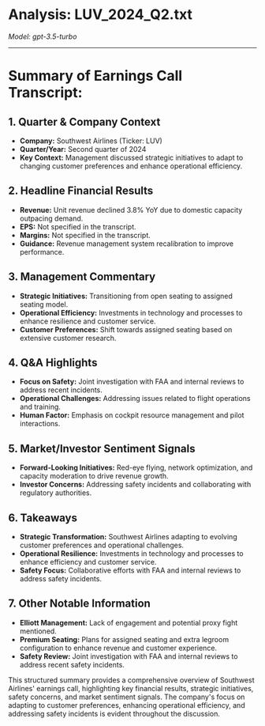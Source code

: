 # Analysis: LUV_2024_Q2.txt

*Model: gpt-3.5-turbo*

---

# Summary of Earnings Call Transcript:

## 1. **Quarter & Company Context**
- **Company:** Southwest Airlines (Ticker: LUV)
- **Quarter/Year:** Second quarter of 2024
- **Key Context:** Management discussed strategic initiatives to adapt to changing customer preferences and enhance operational efficiency.

## 2. **Headline Financial Results**
- **Revenue:** Unit revenue declined 3.8% YoY due to domestic capacity outpacing demand.
- **EPS:** Not specified in the transcript.
- **Margins:** Not specified in the transcript.
- **Guidance:** Revenue management system recalibration to improve performance.

## 3. **Management Commentary**
- **Strategic Initiatives:** Transitioning from open seating to assigned seating model.
- **Operational Efficiency:** Investments in technology and processes to enhance resilience and customer service.
- **Customer Preferences:** Shift towards assigned seating based on extensive customer research.

## 4. **Q&A Highlights**
- **Focus on Safety:** Joint investigation with FAA and internal reviews to address recent incidents.
- **Operational Challenges:** Addressing issues related to flight operations and training.
- **Human Factor:** Emphasis on cockpit resource management and pilot interactions.

## 5. **Market/Investor Sentiment Signals**
- **Forward-Looking Initiatives:** Red-eye flying, network optimization, and capacity moderation to drive revenue growth.
- **Investor Concerns:** Addressing safety incidents and collaborating with regulatory authorities.

## 6. **Takeaways**
- **Strategic Transformation:** Southwest Airlines adapting to evolving customer preferences and operational challenges.
- **Operational Resilience:** Investments in technology and processes to enhance efficiency and customer service.
- **Safety Focus:** Collaborative efforts with FAA and internal reviews to address safety incidents.

## 7. **Other Notable Information**
- **Elliott Management:** Lack of engagement and potential proxy fight mentioned.
- **Premium Seating:** Plans for assigned seating and extra legroom configuration to enhance revenue and customer experience.
- **Safety Review:** Joint investigation with FAA and internal reviews to address recent safety incidents.

This structured summary provides a comprehensive overview of Southwest Airlines' earnings call, highlighting key financial results, strategic initiatives, safety concerns, and market sentiment signals. The company's focus on adapting to customer preferences, enhancing operational efficiency, and addressing safety incidents is evident throughout the discussion.